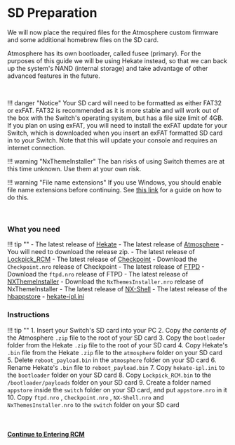 # SD Preparation

We will now place the required files for the Atmosphere custom firmware and some additional homebrew files on the SD card.

Atmosphere has its own bootloader, called fusee (primary). For the purposes of this guide we will be using Hekate instead, so that we can back up the system's NAND (internal storage) and take advantage of other advanced features in the future.

&nbsp;

!!! danger "Notice"
    Your SD card will need to be formatted as either FAT32 or exFAT. FAT32 is recommended as it is more stable and will work out of the box with the Switch's operating system, but has a file size limit of 4GB. If you plan on using exFAT, you will need to install the exFAT update for your Switch, which is downloaded when you insert an exFAT formatted SD card in to your Switch. Note that this will update your console and requires an internet connection.

!!! warning "NxThemeInstaller"
    The ban risks of using Switch themes are at this time unknown. Use them at your own risk.

!!! warning "File name extensions"
    If you use Windows, you should enable file name extensions before continuing. See [this link](../extras/showing_file_extensions.md) for a guide on how to do this.

&nbsp;

### What you need

!!! tip ""
    - The latest release of [Hekate](https://github.com/CTCaer/hekate/releases/)
    - The latest release of [Atmosphere](https://github.com/Atmosphere-NX/Atmosphere/releases) 
        - You will need to download the release zip.
    - The latest release of [Lockpick_RCM](https://github.com/shchmue/Lockpick_RCM/releases)
    - The latest release of [Checkpoint](https://github.com/FlagBrew/Checkpoint/releases)
        - Download the `Checkpoint.nro` release of Checkpoint
    - The latest release of [FTPD](https://github.com/mtheall/ftpd/releases)
        - Download the `ftpd.nro` release of FTPD
    - The latest release of [NXThemeInstaller](https://github.com/exelix11/SwitchThemeInjector/releases)
        - Download the `NxThemesInstaller.nro` release of NxThemeInstaller
    - The latest release of [NX-Shell](https://github.com/joel16/NX-Shell/releases)
    - The latest release of the [hbappstore](https://github.com/vgmoose/hb-appstore/releases)
    - <a href="../../files/hekate_ipl.ini" download>hekate-ipl.ini</a>


### Instructions

!!! tip ""
    1. Insert your Switch's SD card into your PC
    2. Copy *the contents of* the Atmosphere `.zip` file to the root of your SD card
    3. Copy the `bootloader` folder from the Hekate `.zip` file to the root of your SD card
    4. Copy Hekate's `.bin` file from the Hekate `.zip` file to the `atmosphere` folder on your SD card
    5. Delete `reboot_payload.bin` in the `atmosphere` folder on your SD card
    6. Rename Hekate's `.bin` file to `reboot_payload.bin`
    7. Copy `hekate-ipl.ini` to the `bootloader` folder on your SD card
    8. Copy `Lockpick_RCM.bin` to the `/bootloader/payloads` folder on your SD card
    9. Create a folder named `appstore` inside the `switch` folder on your SD card, and put `appstore.nro` in it
    10. Copy `ftpd.nro` , `Checkpoint.nro` , `NX-Shell.nro` and `NxThemesInstaller.nro` to the `switch` folder on your SD card

&nbsp;

#### [Continue to Entering RCM <i class="fa fa-arrow-circle-right fa-lg"></i>](entering_rcm.md)
